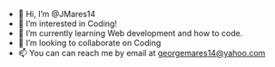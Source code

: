 - 👋 Hi, I’m @JMares14
- 👀 I’m interested in Coding!
- 🌱 I’m currently learning Web development and how to code.
- 💞️ I’m looking to collaborate on Coding
- 📫 You can can reach me by email at georgemares14@yahoo.com

<!---
JMares14/JMares14 is a ✨ special ✨ repository because its `README.md` (this file) appears on your GitHub profile.
You can click the Preview link to take a look at your changes.
--->

